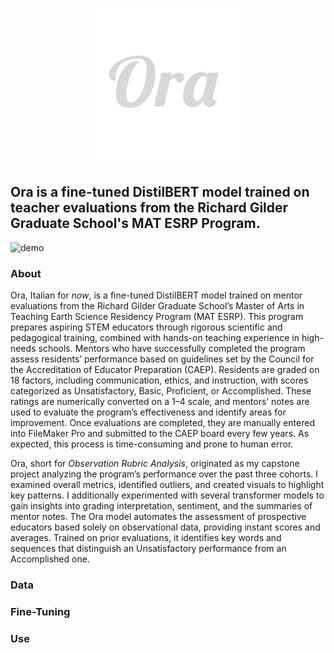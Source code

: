 <p align = "center">
  <img src = "images/ora_lobster_title.png" alt = "logo" width = "250"/>
</p>

## Ora is a fine-tuned DistilBERT model trained on teacher evaluations from the Richard Gilder Graduate School's MAT ESRP Program.

![demo](images/ora.gif)

### About
Ora, Italian for _*now*_, is a fine-tuned DistilBERT model trained on mentor evaluations from the Richard Gilder Graduate School’s Master of Arts in Teaching Earth Science Residency Program (MAT ESRP). This program prepares aspiring STEM educators through rigorous scientific and pedagogical training, combined with hands-on teaching experience in high-needs schools. Mentors who have successfully completed the program assess residents’ performance based on guidelines set by the Council for the Accreditation of Educator Preparation (CAEP). Residents are graded on 18 factors, including communication, ethics, and instruction, with scores categorized as Unsatisfactory, Basic, Proficient, or Accomplished. These ratings are numerically converted on a 1–4 scale, and mentors’ notes are used to evaluate the program’s effectiveness and identify areas for improvement. Once evaluations are completed, they are manually entered into FileMaker Pro and submitted to the CAEP board every few years. As expected, this process is time-consuming and prone to human error.

Ora, short for _*Observation Rubric Analysis*_, originated as my capstone project analyzing the program’s performance over the past three cohorts. I examined overall metrics, identified outliers, and created visuals to highlight key patterns. I additionally experimented with several transformer models to gain insights into grading interpretation, sentiment, and the summaries of mentor notes. The Ora model automates the assessment of prospective educators based solely on observational data, providing instant scores and averages. Trained on prior evaluations, it identifies key words and sequences that distinguish an Unsatisfactory performance from an Accomplished one.

### Data

### Fine-Tuning

### Use

